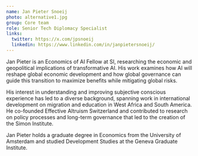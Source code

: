 ```yaml
---
name: Jan Pieter Snoeij
photo: alternative1.jpg
group: Core team
role: Senior Tech Diplomacy Specialist
links:
  twitter: https://x.com/jpsnoeij
  linkedin: https://www.linkedin.com/in/janpietersnoeij/
---
```

Jan Pieter is an Economics of AI Fellow at SI, researching the economic and geopolitical implications of transformative AI. His work examines how AI will reshape global economic development and how global governance can guide this transition to maximize benefits while mitigating global risks.

His interest in understanding and improving subjective conscious experience has led to a diverse background, spanning work in international development on migration and education in West Africa and South America. He co-founded Effective Altruism Switzerland and contributed to research on policy processes and long-term governance that led to the creation of the Simon Institute.

Jan Pieter holds a graduate degree in Economics from the University of Amsterdam and studied Development Studies at the Geneva Graduate Institute.
